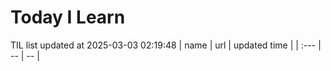 # Today I Learn 
TIL list updated at 2025-03-03 02:19:48
| name | url | updated time |
| :--- | -- | -- |
